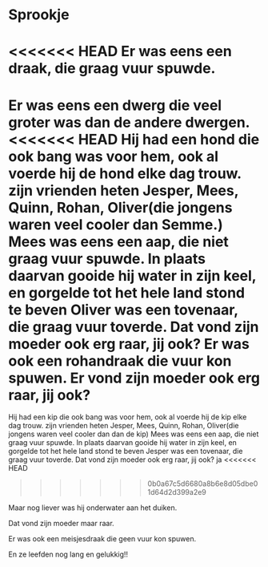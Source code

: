 # Sprookje

<<<<<<< HEAD
Er was eens een draak, die graag vuur spuwde.
=======
Er was eens een dwerg die veel groter was 
dan de andere dwergen.
<<<<<<< HEAD
Hij had een hond die ook bang was voor hem,
ook al voerde hij de hond elke dag trouw.
zijn vrienden heten Jesper, Mees, Quinn, Rohan, Oliver(die jongens waren veel cooler dan Semme.) 
Mees was eens een aap, die niet graag vuur spuwde.
In plaats daarvan gooide hij water in zijn keel, en gorgelde tot het hele land stond te beven
Oliver was een tovenaar, die graag vuur toverde.
Dat vond zijn moeder ook erg raar, jij ook?
Er was ook een rohandraak die vuur kon spuwen.
Er vond zijn moeder ook erg raar, jij ook?
=======
Hij had een kip die ook bang was voor hem,
ook al voerde hij de kip elke dag trouw.
zijn vrienden heten Jesper, Mees, Quinn, Rohan, Oliver(die jongens waren veel cooler dan dan de kip) 
Mees was eens een aap, die niet graag vuur spuwde.
In plaats daarvan gooide hij water in zijn keel, en gorgelde tot het hele land stond te beven
Jesper was een tovenaar, die graag vuur toverde.
Dat vond zijn moeder ook erg raar, jij ook? ja
<<<<<<< HEAD
>>>>>>> 0b0a67c5d6680a8b6e8d05dbe01d64d2d399a2e9

Maar nog liever was hij onderwater aan het duiken.

Dat vond zijn moeder maar raar.

Er was ook een meisjesdraak die geen vuur kon spuwen.

En ze leefden nog lang en gelukkig!!
